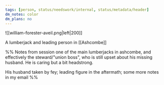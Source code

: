 ```yaml
---
tags: [person, status/needswork/internal, status/metadata/header]
dm_notes: color
dm_plans: no
---
```


![[william-forester-aveil.png|left|200]]

A lumberjack and leading person in [[Ashcombe]]

%% Notes from session
one of the main lumberjacks in ashcombe, and effectively the steward/"union boss", who is still upset about his missing husband. He is caring but a bit headstrong.

His husband taken by fey; leading figure in the aftermath; some more notes in my email
%%